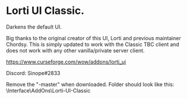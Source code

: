 # Lorti UI Classic.

Darkens the default UI.

Big thanks to the original creator of this UI, Lorti and previous maintainer Chordsy. This is simply updated to work with the Classic TBC client and does not work with any other vanilla/private server client.

https://www.curseforge.com/wow/addons/lorti_ui

Discord: Sinope#2833

Remove the "-master" when downloaded. Folder should look like this: \Interface\AddOns\Lorti-UI-Classic
